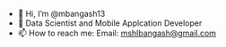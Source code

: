 - 👋 Hi, I’m @mbangash13
- 👀 Data Scientist and Mobile Applcation Developer 
- 📫 How to reach me: 
     Email: mshlbangash@gmail.com

<!---
mbangash13/mbangash13 is a ✨ special ✨ repository because its `README.md` (this file) appears on your GitHub profile.
You can click the Preview link to take a look at your changes.
--->
